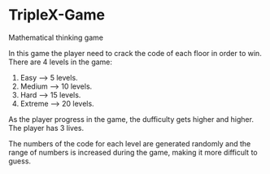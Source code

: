 # TripleX-Game
Mathematical thinking game

In this game the player need to crack the code of each floor in order to win. There are 4 levels in the game:

1. Easy --> 5 levels.
2. Medium --> 10 levels.
3. Hard --> 15 levels.
4. Extreme --> 20 levels.

As the player progress in the game, the dufficulty gets higher and higher. The player has 3 lives.

The numbers of the code for each level are generated randomly and the range of numbers is increased during the game, making it more difficult to guess.
